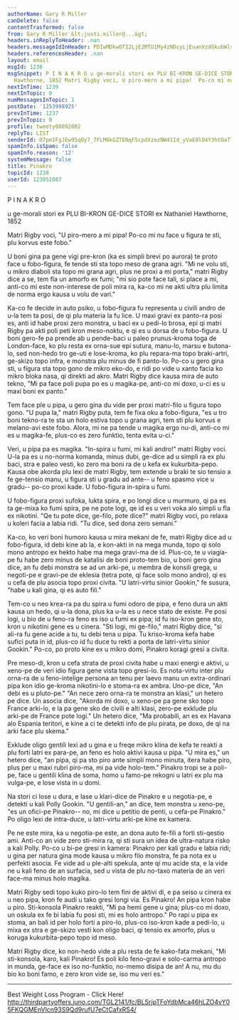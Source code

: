```yaml
---
authorName: Gary R Miller
canDelete: false
contentTrasformed: false
from: Gary R Miller &lt;justi.miller@...&gt;
headers.inReplyToHeader: .nan
headers.messageIdInHeader: PDIwMDkwOTI2LjE2MTU1My4zNDcyLjEuanVzdGkubWlsbGVyQGp1bm8uY29tPg==
headers.referencesHeader: .nan
layout: email
msgId: 1238
msgSnippet: P I N A K R O u ge-morali stori ex PLU BI-KRON GE-DICE STORI ex Nathaniel
  Hawthorne, 1852 Matri Rigby voci, U piro-mero a mi pipa!  Po-co mi nu face u figura
nextInTime: 1239
nextInTopic: 0
numMessagesInTopic: 1
postDate: '1253998925'
prevInTime: 1237
prevInTopic: 0
profile: tweety08092002
replyTo: LIST
senderId: O7pm1FgJEw95qOy7_7FLM6kGZTENqF5cpdXzozNW41Id_yVaE8lO4Y3htOaTlwBIx-gAVJneOdJklVq3MimcNgt8cEzW7M0ZERRpcQ
spamInfo.isSpam: false
spamInfo.reason: '12'
systemMessage: false
title: Pinakro
topicId: 1238
userId: 123051087
---
```



 P I N A K R O
 
 u ge-morali stori
 ex PLU BI-KRON GE-DICE STORI
 ex Nathaniel Hawthorne, 1852

 Matri Rigby voci, "U piro-mero a mi pipa!  Po-co mi nu face u figura te
sti, plu korvus este fobo."

 U boni gina pa gene vigi pre-kron (ka es simpli brevi po aurora) te
proto face u fobo-figura, fe tende sti sta topo meso de grana agri.  "Mi
ne volu sti, u mikro diaboli sta topo mi grana agri, plus ne proxi a mi
porta," matri Rigby dice a se, tem fla un amorfo ex fumi; "mi sio pote
face tali, si place a mi, anti-co mi este non-interese de poli mira ra,
ka-co mi ne akti ultra plu limita de norma ergo kausa u volu de vari."

 Ka-co fe decide in auto psiko, u fobo-figura fu representa u civili
andro de u-la tem ta posi, de qi plu materia la fu lice.  U maxi gravi ex
panto-ra posi es, anti id habe proxi zero monstra, u baci ex u pedi-lo
brosa, epi qi matri Rigby pa akti poli peti kron meso-noktu, e qi es u
dorsa de u fobo-figura.  U boni gero-fe pa prende ab u pende-baci u paleo
prunus-kroma toga de London-face, ko plu resta ex orna-sue epi sutura,
manu-lo, marsu e butona-lo, sed non-hedo tro ge-uti e lose-kroma, ko plu
repara-ma topo braki-artri, ge-skizo topo infra, e monstra plu minus de
fi panto-lo.  Po-co u gero gina sti, u figura sta topo gono de mikro
eko-do, e ridi po vide u xanto facia ko mikro bloka nasa, qi direkti ad
akro.  Matri Rigby dice kausa mira de auto tekno, "Mi pa face poli pupa
po es u magika-pe, anti-co mi doxo, u-ci es u maxi boni ex panto."

 Tem face ple u pipa, u gero gina du vide per proxi matri-filo u figura
topo gono.  "U pupa la," matri Rigby puta, tem fe fixa oku a fobo-figura,
"es u tro boni tekno-ra te sta un holo estiva topo u grana agri, tem sti
plu korvus e melano-avi este fobo.  Alora, mi ne pa tende u magika ergo
nu-di, anti-co mi es u magika-fe, plus-co es zero funktio, tenta evita
u-ci."

 Veri, u pipa pa es magika.  "In-spira u fumi, mi kali andro!" matri
Rigby voci.  U-la pa es u no-norma komanda, minus dubi, ge-dice ad u
simpli ra ex plu baci, stra e paleo vesti, ko zero ma boni ra de u kefa
ex kukurbita-pepo.  Kausa obe akorda plu lexi de matri Rigby, tem extende
u braki te sio tensio a fe ge-tensio manu, u figura sti u gradu ad ante--
u feno spasmo vice u gradu-- po-co proxi kade.  U fobo-figura in-spira u
fumi.

 U fobo-figura proxi sufoka, lukta spira, e po longi dice u murmuro, qi
pa es ta ge-mixa ko fumi spira, pe ne pote logi, qe id es u veri voka alo
simpli u fla ex nikotini.  "Qe tu pote dice, ge-filo, pote dice?" matri
Rigby voci, po relaxa u koleri facia a labia ridi.  "Tu dice, sed dona
zero semani."

 Ka-co, ko veri boni humoro kausa u mira mekani de fe, matri Rigby dice
ad u fobo-figura, id debi kine ab la, e kon-akti in na mega munda, topo
qi solo mono antropo ex hekto habe ma mega gravi-ma de id.  Plus-co, te u
viagia-pe fu habe zero minus de katalisi de boni proto-tem bio, u boni
gero gina dice, an fu debi monstra se ad un arki-pe, u membra de konsili
grega, u negoti-pe e gravi-pe de eklesia (tetra pote, qi face solo mono
andro), qi es u cefa de plu asocia topo proxi civita.  "U latri-virtu
sinior Gookin," fe susura, "habe u kali gina, qi es auto fili."

 Tem-co u neo krea-ra pa du spira u fumi odoro de pipa, e feno dura un
akti kausa un hedo, qi u-la dona, plus ka u-la es u nece stato de existe.
 Pe posi logi, u bio de u feno-ra feno es iso u fumi ex pipa; id fu
iso-kron gene sto, kron u nikotini gene es u cinera.  "Sti logi, mi
ge-filo," matri Rigby dice, "si ali-ra fu gene acide a tu, tu debi tena u
pipa.  Tu kriso-kroma kefa habe sufici puta in id, plus-co id fu duce tu
rekti a porta de latri-virtu sinior Gookin."  Po-co, po proto kine ex u
mikro domi, Pinakro koragi gresi a civita.

 Pre meso-di, kron u cefa strata de proxi civita habe u maxi energi e
aktivi, u xeno-pe de veri idio figura gene vista topo gresi-lo.  Es
nota-virtu inter plu orna-ra de u feno-intelige persona an tenu per laevo
manu un extra-ordinari pipa kon idio ge-kroma nikotini-lo e stoma-ra ex
ambra.  Uno-pe dice, "An debi es u pluto-pe."  "An nece zero orna-ra te
monstra an klasi," un hetero pe dice.  Un asocia dice, "Akorda mi doxo, u
xeno-pe pa gene sko topo France arki-lo, e la pa gene sko de civili e
alti klasi, zero-pe exklude plu arki-pe de France pote logi."  Un hetero
dice, "Ma probabili, an es ex Havana alo Espania teritori, e kine a ci te
detekti info de plu pirata, pe doxo, de qi na arki face plu skema."

 Exklude oligo gentili lexi ad u gina e u freqe mikro klina de kefa te
reakti a plu forti latri ex para-pe, an feno es holo aktivi kausa u pipa.
 "U mira es," un hetero dice, "an pipa, qi pa sto piro ante simpli mono
minuta, itera habe piro, plus per u maxi rubri piro-ma, mi pa vide
holo-tem."  Pinakro tropi se a poli-pe, face u gentili klina de soma,
homo u famo-pe rekogni u latri ex plu ma vulga-pe, e lose vista in u
domi.

 Na stori ci lose u dura, e lase u klari-dice de Pinakro e u negotia-pe,
e detekti u kali Polly Gookin.  "U gentili-an," an dice, tem monstra u
xeno-pe, "es un ofici-pe Pinakro-- no, mi dice u petitio de penti, u
cefa-pe Pinakro."  Po oligo lexi de intra-duce, u latri-virtu arki-pe
kine ex kamera.

 Pe ne este mira, ka u negotia-pe este, an dona auto fe-fili a forti
sti-qestio ami.  Anti-co an vide zero sti-mira ra, qi sti sura un idea de
ultra-natura risko a kali Polly.  Po-co u bi-pe gresi in kamera: Pinakro
per kali gradu e labia ridi; u gina per natura gina mode kausa u mikro
filo monstra, fe pa nota ex u perfekti asocia.  Fe vide ad u ple-alti
spekula, ante qi mu acide sta, e la vide ne u kali feno de an surfacia,
sed u vista de plu no-taxo materia de an veri face-ma minus holo magika.

 Matri Rigby sedi topo kuko piro-lo tem fini de aktivi di, e pa seiso u
cinera ex u neo pipa, kron fe audi u tako gresi longi via.  Es Pinakro! 
An pipa kron habe u piro.  Sti-konsola Pinakro reakti, "Mi pa hemi gene u
gina; plus-co mi doxo, un oskula ex fe bi labia fu posi sti, mi es holo
antropo."  Po rapi u pipa ex stoma, an bali id per holo forti a piro-lo,
plus-co iso-kron kade a pedi-lo, u mixa ex stra e ge-skizo vesti kon
oligo baci, qi tensio ex amorfo, plus u koruga kukurbita-pepo topo id
meso.

 Matri Rigby dice, ko non-hedo vide a plu resta de fe kako-fata mekani,
"Mi sti-konsola, karo, kali Pinakro!  Es poli kilo feno-gravi e
solo-carma antropo in munda, ge-face ex iso no-funktio, no-memo disipa de
an!  A nu, mu du bio ko boni famo, e zero kron vide se, iso mu veri es."
____________________________________________________________
Best Weight Loss Program - Click Here!
http://thirdpartyoffers.juno.com/TGL2141/fc/BLSrjpTFoYdbMca46hLZO4vY05FKQGMEnVlcn93S9Qd9rufU7eCtCafxRS4/

